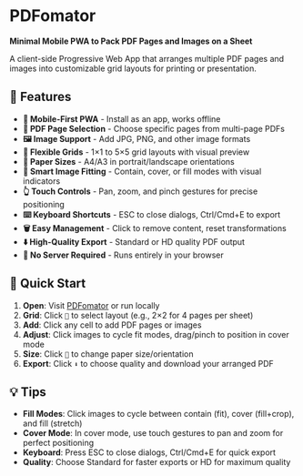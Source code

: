 # PDFomator

**Minimal Mobile PWA to Pack PDF Pages and Images on a Sheet**

A client-side Progressive Web App that arranges multiple PDF pages and images into customizable grid layouts for printing or presentation.

## 🚀 Features

- **📱 Mobile-First PWA** - Install as an app, works offline
- **📄 PDF Page Selection** - Choose specific pages from multi-page PDFs
- **🖼️ Image Support** - Add JPG, PNG, and other image formats
- **📐 Flexible Grids** - 1×1 to 5×5 grid layouts with visual preview
- **📏 Paper Sizes** - A4/A3 in portrait/landscape orientations
- **🎯 Smart Image Fitting** - Contain, cover, or fill modes with visual indicators
- **👆 Touch Controls** - Pan, zoom, and pinch gestures for precise positioning
- **⌨️ Keyboard Shortcuts** - ESC to close dialogs, Ctrl/Cmd+E to export
- **🗑️ Easy Management** - Click to remove content, reset transformations
- **⬇️ High-Quality Export** - Standard or HD quality PDF output
- **🚫 No Server Required** - Runs entirely in your browser

## 📱 Quick Start

1. **Open**: Visit [PDFomator](https://frenchfaso.github.io/PDFomator/) or run locally
2. **Grid**: Click `🔲` to select layout (e.g., 2×2 for 4 pages per sheet)
3. **Add**: Click any cell to add PDF pages or images
4. **Adjust**: Click images to cycle fit modes, drag/pinch to position in cover mode
5. **Size**: Click `📄` to change paper size/orientation
6. **Export**: Click `⬇️` to choose quality and download your arranged PDF

## 💡 Tips

- **Fill Modes**: Click images to cycle between contain (fit), cover (fill+crop), and fill (stretch)
- **Cover Mode**: In cover mode, use touch gestures to pan and zoom for perfect positioning
- **Keyboard**: Press ESC to close dialogs, Ctrl/Cmd+E for quick export
- **Quality**: Choose Standard for faster exports or HD for maximum quality
